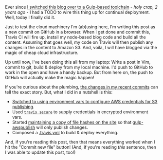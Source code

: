 Ever since [I switched this blog over to a Gulp-based toolchain][gulp-blog] - *holy crap, 2 years ago* - I had a TODO to wire this thing up for continual deployment. Well, today I finally did it. 

<!--more-->

Just to test the cloud machinery I'm (ab)using here, I'm writing this post as a new commit on GitHub in a browser. When I get done and commit this, Travis CI will fire up, install my node-based blog code and build all the content. Assuming that goes well, my code on Travis will then publish any changes in the content to Amazon S3. And, voila, I will have blogged via the magic of cheap cloud infrastructure.

Up until now, I've been doing this all from my laptop: Write a post in Vim, commit to git, build & deploy from my local machine. I'd push to GitHub to work in the open and have a handy backup. But from here on, the push to GitHub will actually make the magic happen!

If you're curious about the plumbing, [the changes in my recent commits][recent-commits] can tell the exact story. But, what I did in a nutshell is this:

* [Switched to using environment vars to configure AWS credentials for S3 publishing][env-config].
* Used [`travis secure`][travis-secure] to supply credentials in encrypted environment vars.
* Started [maintaining a copy of file hashes on the site][hash-stash] so that [gulp-awspublish][] will only publish changes.
* Composed a [.travis.yml][travis-yml] to build & deploy everything.

And, if you're reading this post, then that means everything worked when I hit the "Commit new file" button! (And, if you're reading *this* sentence, then I was able to update this post, too!)

[env-config]: https://github.com/lmorchard/blog.lmorchard.com/commit/4c029ab9a6d3f5869cee02b7265e0ad41908a8c4
[gulp-awspublish]: https://www.npmjs.com/package/gulp-awspublish
[hash-stash]: https://github.com/lmorchard/blog.lmorchard.com/commit/4b525710760ad70c0d83d910585e7bd9ddd80583
[travis-yml]: https://github.com/lmorchard/blog.lmorchard.com/blob/master/.travis.yml
[travis-secure]: http://docs.travis-ci.com/user/environment-variables/#Encrypted-Variables
[recent-commits]: https://github.com/lmorchard/blog.lmorchard.com/compare/5992311ade7acc0e9dbeb0352ac4097c687be1a5...10149c0e520f7e75536535ff563dfe42aa30b960
[gulp-blog]: http://blog.lmorchard.com/2014/10/20/static-blog-generation-with-gulp/
